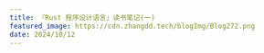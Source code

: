 ```yaml
---
title: 『Rust 程序设计语言』读书笔记(一)
featured_image: https://cdn.zhangdd.tech/blogImg/Blog272.png
date: 2024/10/12
---
```

